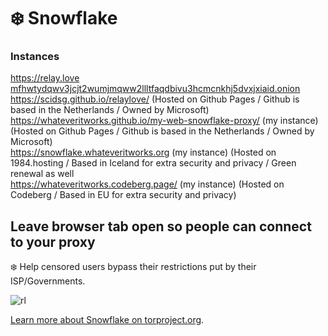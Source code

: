 # ❄️ Snowflake

### Instances
https://relay.love<br>
[mfhwtydqwv3jcjt2wumjmqww2llltfaqdbivu3hcmcnkhj5dvxjxiaid.onion](http://mfhwtydqwv3jcjt2wumjmqww2llltfaqdbivu3hcmcnkhj5dvxjxiaid.onion)<br>
https://scidsg.github.io/relaylove/ (Hosted on Github Pages / Github is based in the Netherlands / Owned by Microsoft) <br>
https://whateveritworks.github.io/my-web-snowflake-proxy/ (my instance) (Hosted on Github Pages / Github is based in the Netherlands / Owned by Microsoft)<br>
https://snowflake.whateveritworks.org (my instance) (Hosted on 1984.hosting / Based in Iceland for extra security and privacy / Green renewal as well<br>
https://whateveritworks.codeberg.page/ (my instance) (Hosted on Codeberg / Based in EU for extra security and privacy)

## Leave browser tab open so people can connect to your proxy
❄️ Help censored users bypass their restrictions put by their ISP/Governments.

![rl](https://user-images.githubusercontent.com/28545431/216750638-406fb29b-0474-4516-a82b-c06dd06c5e5a.png)

[Learn more about Snowflake on torproject.org](https://snowflake.torproject.org/).
